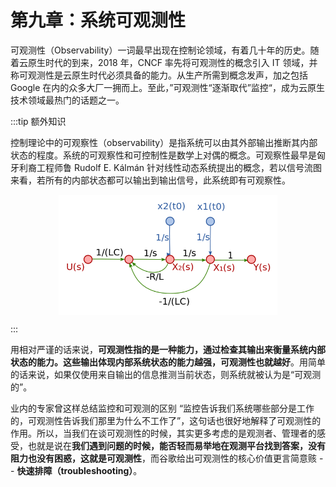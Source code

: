 # 第九章：系统可观测性

可观测性（Observability）一词最早出现在控制论领域，有着几十年的历史。随着云原生时代的到来，2018 年，CNCF 率先将可观测性的概念引入 IT 领域，并称可观测性是云原生时代必须具备的能力。从生产所需到概念发声，加之包括 Google 在内的众多大厂一拥而上。至此，”可观测性“逐渐取代”监控“，成为云原生技术领域最热门的话题之一。

:::tip 额外知识

控制理论中的可观察性（observability）是指系统可以由其外部输出推断其内部状态的程度。系统的可观察性和可控制性是数学上对偶的概念。可观察性最早是匈牙利裔工程师鲁 Rudolf E. Kálmán 针对线性动态系统提出的概念，若以信号流图来看，若所有的内部状态都可以输出到输出信号，此系统即有可观察性。

<div  align="center">
	<img src="../assets/State_transition_SFG.svg.png" width = "350"  align=center />
</div>

:::






用相对严谨的话来说，**可观测性指的是一种能力，通过检查其输出来衡量系统内部状态的能力。这些输出体现内部系统状态的能力越强，可观测性也就越好**。用简单的话来说，如果仅使用来自输出的信息推测当前状态，则系统就被认为是“可观测的”。

业内的专家曾这样总结监控和可观测的区别 “监控告诉我们系统哪些部分是工作的，可观测性告诉我们那里为什么不工作了”，这句话也很好地解释了可观测性的作用。所以，当我们在谈可观测性的时候，其实更多考虑的是观测者、管理者的感受，也就是说在**我们遇到问题的时候，能否轻而易举地在观测平台找到答案，没有阻力也没有困惑，这就是可观测性**，而谷歌给出可观测性的核心价值更言简意赅 -- **快速排障（troubleshooting）**。